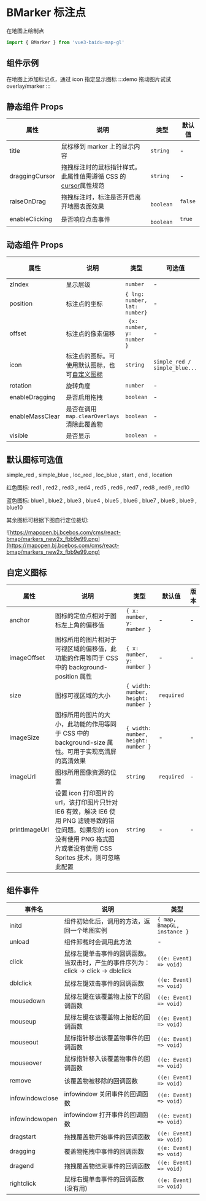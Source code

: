# BMarker 标注点

在地图上绘制点

```ts
import { BMarker } from 'vue3-baidu-map-gl'
```

## 组件示例

在地图上添加标记点，通过 icon 指定显示图标
:::demo 拖动图片试试
overlay/marker
:::

## 静态组件 Props

| 属性           | 说明                                                                                                                     | 类型       | 默认值  |
| -------------- | ------------------------------------------------------------------------------------------------------------------------ | ---------- | ------- |
| title          | 鼠标移到 marker 上的显示内容                                                                                             | `string`   | -       |
| draggingCursor | 拖拽标注时的鼠标指针样式。此属性值需遵循 CSS 的[cursor](https://developer.mozilla.org/en-US/docs/Web/CSS/cursor)属性规范 | `string`   | -       |
| raiseOnDrag    | 拖拽标注时，标注是否开启离开地图表面效果                                                                                 | ` boolean` | `false` |
| enableClicking | 是否响应点击事件                                                                                                         | ` boolean` | `true`  |

## 动态组件 Props

| 属性            | 说明                                                        | 类型                          | 可选值                        | 默认值     | 版本                                |
| --------------- | ----------------------------------------------------------- | ----------------------------- | ----------------------------- | ---------- | ----------------------------------- |
| zIndex          | 显示层级                                                    | `number`                      | -                             | -          | <Badge type="tip" text="^0.0.35" /> |
| position        | 标注点的坐标                                                | `{ lng: number, lat: number}` | -                             | `required` | -                                   |
| offset          | 标注点的像素偏移                                            | ` {x: number, y: number }`    | -                             |            | -                                   |
| icon            | 标注点的图标。可使用默认图标，也可[自定义图标](#自定义图标) | `string `                     | `simple_red / simple_blue...` | -          | -                                   |
| rotation        | 旋转角度                                                    | `number `                     | -                             |            | -                                   |
| enableDragging  | 是否启用拖拽                                                | `boolean `                    | -                             | ` true`    | -                                   |
| enableMassClear | 是否在调用 `map.clearOverlays` 清除此覆盖物                 | `boolean `                    | -                             | `true `    | -                                   |
| visible         | 是否显示                                                    | `boolean`                     | -                             | `true`     | <Badge type="tip" text="^2.2.0" />  |

## 默认图标可选值

simple_red , simple_blue , loc_red , loc_blue , start , end , location

红色图标: red1 , red2 , red3 , red4 , red5 , red6 , red7 , red8 , red9 , red10

蓝色图标: blue1 , blue2 , blue3 , blue4 , blue5 , blue6 , blue7 , blue8 , blue9 , blue10

其余图标可根据下图自行定位裁切:

![https://mapopen.bj.bcebos.com/cms/react-bmap/markers_new2x_fbb9e99.png](https://mapopen.bj.bcebos.com/cms/react-bmap/markers_new2x_fbb9e99.png)

## 自定义图标

| 属性          | 说明                                                                                                                                                                        | 类型                                | 默认值     | 版本                                |
| ------------- | --------------------------------------------------------------------------------------------------------------------------------------------------------------------------- | ----------------------------------- | ---------- | ----------------------------------- |
| anchor        | 图标的定位点相对于图标左上角的偏移值                                                                                                                                        | `{ x: number, y: number }`          | -          | -                                   |
| imageOffset   | 图标所用的图片相对于可视区域的偏移值，此功能的作用等同于 CSS 中的 background-position 属性                                                                                  | `{ x: number, y: number }`          | -          | -                                   |
| size          | 图标可视区域的大小                                                                                                                                                          | `{ width: number, height: number }` | `required` | <Badge type="tip" text="^2.3.3" /> |
| imageSize     | 图标所用的图片的大小，此功能的作用等同于 CSS 中的 background-size 属性。可用于实现高清屏的高清效果                                                                          | `{ width: number, height: number }` | -          | -                                   |
| imageUrl      | 图标所用图像资源的位置                                                                                                                                                      | `string`                            | `required` | -                                   |
| printImageUrl | 设置 icon 打印图片的 url，该打印图片只针对 IE6 有效，解决 IE6 使用 PNG 滤镜导致的错位问题。如果您的 icon 没有使用 PNG 格式图片或者没有使用 CSS Sprites 技术，则可忽略此配置 | `string `                           | -          | -                                   |

## 组件事件

| 事件名          | 说明                                                                               | 类型                        |
| --------------- | ---------------------------------------------------------------------------------- | --------------------------- |
| initd           | 组件初始化后，调用的方法，返回一个地图实例                                         | `{ map, BmapGL, instance }` |
| unload          | 组件卸载时会调用此方法                                                             | -                           |
| click           | 鼠标左键单击事件的回调函数。当双击时，产生的事件序列为：click -> click -> dblclick | `((e: Event) => void)`      |
| dblclick        | 鼠标左键双击事件的回调函数                                                         | `((e: Event) => void)`      |
| mousedown       | 鼠标左键在该覆盖物上按下的回调函数                                                 | `((e: Event) => void)`      |
| mouseup         | 鼠标左键在该覆盖物上抬起的回调函数                                                 | `((e: Event) => void)`      |
| mouseout        | 鼠标指针移出该覆盖物事件的回调函数                                                 | `((e: Event) => void)`      |
| mouseover       | 鼠标指针移入该覆盖物事件的回调函数                                                 | `((e: Event) => void)`      |
| remove          | 该覆盖物被移除的回调函数                                                           | `((e: Event) => void)`      |
| infowindowclose | infowindow 关闭事件的回调函数                                                      | `((e: Event) => void)`      |
| infowindowopen  | infowindow 打开事件的回调函数                                                      | `((e: Event) => void)`      |
| dragstart       | 拖拽覆盖物开始事件的回调函数                                                       | `((e: Event) => void)`      |
| dragging        | 覆盖物拖拽中事件的回调函数                                                         | `((e: Event) => void)`      |
| dragend         | 拖拽覆盖物结束事件的回调函数                                                       | `((e: Event) => void)`      |
| rightclick      | 鼠标右键单击事件的回调函数(没有用)                                                         | `((e: Event) => void)`      |

